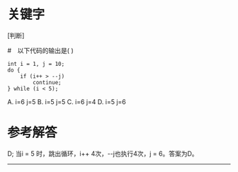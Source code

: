 # 关键字

[判断]

#　以下代码的输出是( )
```
int i = 1, j = 10;
do {
	if (i++ > --j)
		continue;
} while (i < 5);
```
A. i=6 j=5
B. i=5 j=5
C. i=6 j=4
D. i=5 j=6

# 参考解答

D;
当i = 5 时，跳出循环，i++ 4次，--j也执行4次，j = 6。答案为D。

---

